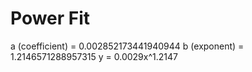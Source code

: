 
# Power Fit

a (coefficient) = 0.002852173441940944
b (exponent) = 1.2146571288957315
y = 0.0029x^1.2147
